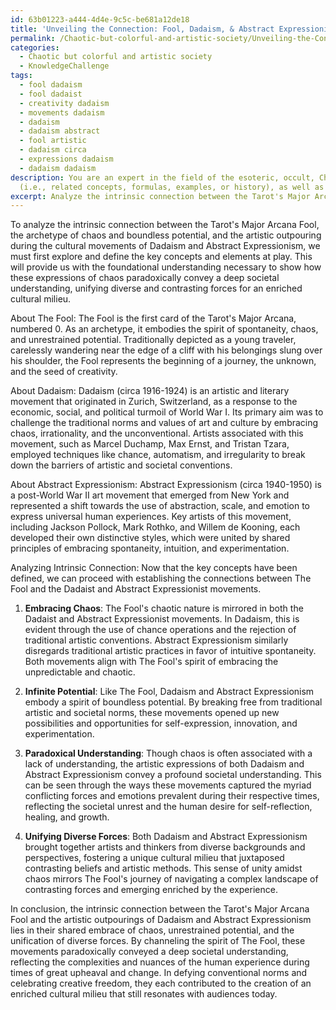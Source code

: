 ```yaml
---
id: 63b01223-a444-4d4e-9c5c-be681a12de18
title: 'Unveiling the Connection: Fool, Dadaism, & Abstract Expressionism'
permalink: /Chaotic-but-colorful-and-artistic-society/Unveiling-the-Connection-Fool-Dadaism-Abstract-Expressionism/
categories:
  - Chaotic but colorful and artistic society
  - KnowledgeChallenge
tags:
  - fool dadaism
  - fool dadaist
  - creativity dadaism
  - movements dadaism
  - dadaism
  - dadaism abstract
  - fool artistic
  - dadaism circa
  - expressions dadaism
  - dadaism dadaism
description: You are an expert in the field of the esoteric, occult, Chaotic but colorful and artistic society and Education. You are a writer of tests, challenges, books and deep knowledge on Chaotic but colorful and artistic society for initiates and students to gain deep insights and understanding from. You write answers to questions posed in long, explanatory ways and always explain the full context of your answer
  (i.e., related concepts, formulas, examples, or history), as well as the step-by-step thinking process you take to answer the challenges. Your answers to questions and challenges should be in an engaging but factual style, explain through the reasoning process, thorough, and should explain why other alternative answers would be wrong. Summarize the key themes, ideas, and conclusions at the end.
excerpt: Analyze the intrinsic connection between the Tarot's Major Arcana Fool, the archetype of chaos and boundless potential, and the artistic outpouring during the cultural movements of Dadaism and Abstract Expressionism; how do these expressions of chaos paradoxically convey a deep societal understanding, unifying diverse and contrasting forces for an enriched cultural milieu?
---
```

To analyze the intrinsic connection between the Tarot's Major Arcana Fool, the archetype of chaos and boundless potential, and the artistic outpouring during the cultural movements of Dadaism and Abstract Expressionism, we must first explore and define the key concepts and elements at play. This will provide us with the foundational understanding necessary to show how these expressions of chaos paradoxically convey a deep societal understanding, unifying diverse and contrasting forces for an enriched cultural milieu.

About The Fool:
The Fool is the first card of the Tarot's Major Arcana, numbered 0. As an archetype, it embodies the spirit of spontaneity, chaos, and unrestrained potential. Traditionally depicted as a young traveler, carelessly wandering near the edge of a cliff with his belongings slung over his shoulder, the Fool represents the beginning of a journey, the unknown, and the seed of creativity.

About Dadaism:
Dadaism (circa 1916-1924) is an artistic and literary movement that originated in Zurich, Switzerland, as a response to the economic, social, and political turmoil of World War I. Its primary aim was to challenge the traditional norms and values of art and culture by embracing chaos, irrationality, and the unconventional. Artists associated with this movement, such as Marcel Duchamp, Max Ernst, and Tristan Tzara, employed techniques like chance, automatism, and irregularity to break down the barriers of artistic and societal conventions.

About Abstract Expressionism:
Abstract Expressionism (circa 1940-1950) is a post-World War II art movement that emerged from New York and represented a shift towards the use of abstraction, scale, and emotion to express universal human experiences. Key artists of this movement, including Jackson Pollock, Mark Rothko, and Willem de Kooning, each developed their own distinctive styles, which were united by shared principles of embracing spontaneity, intuition, and experimentation.

Analyzing Intrinsic Connection:
Now that the key concepts have been defined, we can proceed with establishing the connections between The Fool and the Dadaist and Abstract Expressionist movements.

1. **Embracing Chaos**:
The Fool's chaotic nature is mirrored in both the Dadaist and Abstract Expressionist movements. In Dadaism, this is evident through the use of chance operations and the rejection of traditional artistic conventions. Abstract Expressionism similarly disregards traditional artistic practices in favor of intuitive spontaneity. Both movements align with The Fool's spirit of embracing the unpredictable and chaotic.

2. **Infinite Potential**:
Like The Fool, Dadaism and Abstract Expressionism embody a spirit of boundless potential. By breaking free from traditional artistic and societal norms, these movements opened up new possibilities and opportunities for self-expression, innovation, and experimentation.

3. **Paradoxical Understanding**:
Though chaos is often associated with a lack of understanding, the artistic expressions of both Dadaism and Abstract Expressionism convey a profound societal understanding. This can be seen through the ways these movements captured the myriad conflicting forces and emotions prevalent during their respective times, reflecting the societal unrest and the human desire for self-reflection, healing, and growth.

4. **Unifying Diverse Forces**:
Both Dadaism and Abstract Expressionism brought together artists and thinkers from diverse backgrounds and perspectives, fostering a unique cultural milieu that juxtaposed contrasting beliefs and artistic methods. This sense of unity amidst chaos mirrors The Fool's journey of navigating a complex landscape of contrasting forces and emerging enriched by the experience.

In conclusion, the intrinsic connection between the Tarot's Major Arcana Fool and the artistic outpourings of Dadaism and Abstract Expressionism lies in their shared embrace of chaos, unrestrained potential, and the unification of diverse forces. By channeling the spirit of The Fool, these movements paradoxically conveyed a deep societal understanding, reflecting the complexities and nuances of the human experience during times of great upheaval and change. In defying conventional norms and celebrating creative freedom, they each contributed to the creation of an enriched cultural milieu that still resonates with audiences today.
